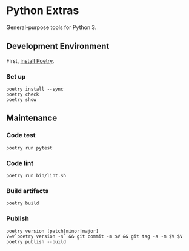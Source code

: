 # Python Extras

General-purpose tools for Python 3.

## Development Environment

First, [install Poetry](https://python-poetry.org/docs/).

### Set up
    poetry install --sync
    poetry check
    poetry show

## Maintenance

### Code test
    poetry run pytest

### Code lint
    poetry run bin/lint.sh

### Build artifacts
    poetry build

### Publish
    poetry version [patch|minor|major]
    V=v`poetry version -s` && git commit -m $V && git tag -a -m $V $V
    poetry publish --build
